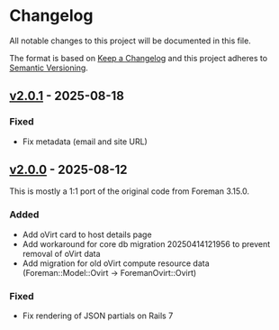 # Changelog

All notable changes to this project will be documented in this file.

The format is based on [Keep a Changelog](http://keepachangelog.com/en/1.0.0/)
and this project adheres to [Semantic Versioning](http://semver.org/spec/v2.0.0.html).

## [v2.0.1] - 2025-08-18

### Fixed
* Fix metadata (email and site URL)

## [v2.0.0] - 2025-08-12
This is mostly a 1:1 port of the original code from Foreman 3.15.0.

### Added
* Add oVirt card to host details page
* Add workaround for core db migration 20250414121956 to prevent removal of oVirt data
* Add migration for old oVirt compute resource data (Foreman::Model::Ovirt -> ForemanOvirt::Ovirt)

### Fixed
* Fix rendering of JSON partials on Rails 7

[Unreleased]: https://github.com/markt-de/foreman_ovirt/compare/v2.0.1...HEAD
[v2.0.1]: https://github.com/markt-de/foreman_ovirt/compare/v2.0.0...v2.0.1
[v2.0.0]: https://github.com/markt-de/foreman_ovirt/compare/v1.0.0...v2.0.0
[#1]: https://github.com/markt-de/foreman_ovirt/pull/1
